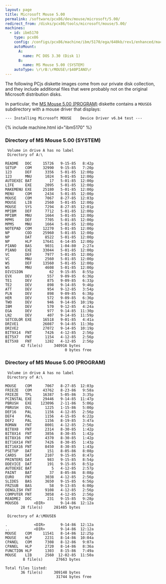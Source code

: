 ```yaml
---
layout: page
title: Microsoft Mouse 5.00
permalink: /software/pcx86/dev/mouse/microsoft/5.00/
redirect_from: /disks/pcx86/tools/microsoft/mouse/5.00/
machines:
  - id: ibm5170
    type: pcx86
    config: /configs/pcx86/machine/ibm/5170/ega/640kb/rev1/enhanced/machine.xml
    autoMount:
      A:
        name: PC DOS 3.30 (Disk 1)
      B:
        name: MS Mouse 5.00 (SYSTEM)
    autoType: \r\rB:\rMOUSE\r$40PIANO\r
---
```


The following PCjs diskette images come from our private disk collection, and they include additional files
that were probably not on the original Microsoft distribution disks.

In particular, the [MS Mouse 5.00 (PROGRAM)](#directory-of-ms-mouse-500-program) diskette contains a `MOUSE6`
subdirectory with a mouse driver that displays:

	--- Installing Microsoft MOUSE    Device Driver v6.b4 test ---

{% include machine.html id="ibm5170" %}

### Directory of MS Mouse 5.00 (SYSTEM)

     Volume in drive A has no label
     Directory of A:\

    README   DOC     15726   9-15-85   8:42p
    SETUP    COM     32990   9-15-85   7:20p
    123      DEF      3356   5-01-85  12:00p
    123      MNU      1024   5-01-85  12:00p
    AUTOEXEC BAT        17   5-01-85  12:00p
    LIFE     EXE      2095   5-01-85  12:00p
    MAKEMENU EXE     25180   5-01-85  12:00p
    MENU     COM      2434   5-01-85  12:00p
    MOUSE    COM      7067   8-27-85  12:03p
    MOUSE    LIB      2560   5-01-85  12:00p
    MOUSE    SYS      7294   8-27-85  12:01p
    MPIBM    DEF      7712   5-01-85  12:00p
    MPIBM    MNU      1664   5-01-85  12:00p
    MPMS     DEF      7705   5-01-85  12:00p
    MPMS     MNU      1664   5-01-85  12:00p
    NOTEPAD  COM     12270   5-01-85  12:00p
    NP       COD     25960   5-01-85  12:00p
    NP       DAT      8522   5-01-85  12:00p
    NP       HLP     17641   6-14-85  12:00p
    PIANO    BAS      9031   1-04-80   2:27a
    PIANO    EXE     33044   5-01-85  12:00p
    VC       DEF      7977   5-01-85  12:00p
    VC       MNU      2560   5-01-85  12:00p
    WS       DEF     13560   5-01-85  12:00p
    WS       MNU      4608   5-01-85  12:00p
    DIVISION            62   9-15-85   8:55p
    EVX      DEV       557   9-09-85   6:36p
    TE1      DEV       875   9-09-85   6:33p
    TE2      DEV       898   9-14-85   9:46p
    ATT      DEV       954   9-12-85   3:54p
    PLN      DEV       898   9-09-85   6:38p
    HER      DEV       572   9-09-85   6:36p
    TWO      DEV       946   9-14-85  10:19p
    IBM      DEV       570   9-12-85   4:24a
    EGA      DEV       977   9-14-85  11:30p
    LN2      DEV       407   9-14-85  11:59p
    SETCOLOR EXE     16518   9-01-85   4:41a
    DRIVE1           26087   9-14-85  11:30p
    DRIVE2           27072   9-14-85  10:19p
    BIT9X14  FNT      7426   4-12-85   2:56p
    BIT5X7   FNT      1154   4-12-85   2:56p
    BIT5X8   FNT      1282   4-12-85   2:56p
           42 file(s)     340916 bytes
                               0 bytes free

### Directory of MS Mouse 5.00 (PROGRAM)

     Volume in drive A has no label
     Directory of A:\

    MOUSE    COM      7067   8-27-85  12:03p
    FRIEZE   COM     43762   8-23-86   9:58a
    FRIEZE   TPL     16387   5-05-86   3:35p
    PCINSTAL EXE     29446   9-14-85  11:47p
    PBRUSH   EXE    123096   2-11-86   5:06p
    PBRUSH   OVL      1225   1-15-86   5:00p
    DEF16    PAL      1156   4-12-85   2:56p
    DEF4     PAL      1156   4-15-85   6:22p
    DEF2     PAL      1156   8-19-85   3:47a
    ROMAN    FNT      8001   4-12-85   2:56p
    BIT8X8   FNT      2314   8-30-85   1:42p
    BIT8X14  FNT      3856   8-30-85   1:42p
    BIT8X16  FNT      4370   8-30-85   1:42p
    BIT16X14 FNT      7426   8-30-85   1:43p
    BIT16X16 FNT      8450   8-30-85   1:43p
    PSETUP   DAT       151   8-05-86   8:08p
    CARDS    DAT      2107   9-15-85   8:47p
    PRINTERS DAT       983   9-15-85   8:54p
    DDEVICE  DAT       191   9-15-85   8:51p
    AUTOEXEC BAT         5   4-12-85   2:57p
    PAINT    BAT        37   8-05-86   8:08p
    EURO     FNT      3038   4-12-85   2:56p
    SLIDES   BAS      3650   9-15-85   6:56p
    FRZSUB   BAS        58   9-13-85   6:00p
    OENGLISH FNT      9108   4-12-85   2:56p
    COMPUTER FNT      3058   4-12-85   2:56p
    README2  DOC       231   9-15-85   9:28p
    MOUSE6       <DIR>       9-14-86  12:12a
           28 file(s)     281485 bytes

     Directory of A:\MOUSE6

    .            <DIR>       9-14-86  12:12a
    ..           <DIR>       9-14-86  12:12a
    MOUSE    COM     11541   8-14-86  12:25p
    MOUSE    HLP      2231   8-14-86  10:04a
    CPANEL   COM      7308   8-12-86   9:07a
    CPANEL   HLP      2720   8-14-86   8:36a
    FUNCTION HLP      1303   8-15-86   7:49a
    MOUSE    LIB      2560  12-02-85  11:50a
            8 file(s)      27663 bytes

    Total files listed:
           36 file(s)     309148 bytes
                           31744 bytes free

